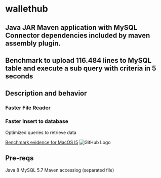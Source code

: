 # wallethub
## Java JAR Maven application with MySQL Connector dependencies included by maven assembly plugin.
## Benchmark to upload 116.484 lines to MySQL table and execute a sub query with criteria in 5 seconds

## Description and behavior
### Faster File Reader
### Faster Insert to database
Optimized queries to retrieve data

[Benchmark evidence for MacOS I5]()
![GitHub Logo](images/wallethub-benchmark-localhost.jpeg)

## Pre-reqs
Java 8
MySQL 5.7
Maven
accesslog (separated file)
